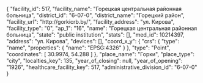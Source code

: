 {
    "facility_id": 517,
    "facility_name": "Горецкая центральная районная больница",
    "district_id": "6-07-0",
    "district_name": "Горецкий район",
    "facility_url": "http:\/\/gorkicrb.by\/",
    "facility_address": "ул. Кирова",
    "facility_type": "0",
    "ap_1": "16",
    "name": "Горецкая центральная районная больница",
    "state": "public institution",
    "stats": [],
    "med_id": 10214397,
    "address": "ул. Кирова",
    "devices": [],
    "coord_x_y": {
        "crs": {
            "type": "name",
            "properties": {
                "name": "EPSG:4326"
            }
        },
        "type": "Point",
        "coordinates": [
            30.9974,
            54.288
        ]
    },
    "place_name": "Горки",
    "place_type": "city",
    "localties_key": 135,
    "year_of_closing": null,
    "year_of_opening": "1926",
    "healthcare_facility_key": 517,
    "administrative_division_id": "6-07-0"
}